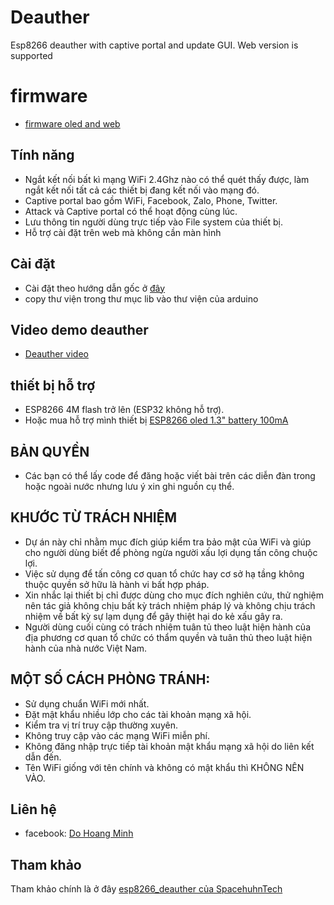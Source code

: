 # Deauther

Esp8266 deauther with captive portal and update GUI. Web version is supported

# firmware 

- [firmware oled and web](firmware/)

## Tính năng

- Ngắt kết nối bất kì mạng WiFi 2.4Ghz nào có thể quét thấy được, làm ngắt kết nối tất cả các thiết bị đang kết nối vào mạng đó.
- Captive portal bao gồm WiFi, Facebook, Zalo, Phone, Twitter.
- Attack và Captive portal có thể hoạt động cùng lúc.
- Lưu thông tin người dùng trực tiếp vào File system của thiết bị.
- Hỗ trợ cài đặt trên web mà không cần màn hình

## Cài đặt

- Cài đặt theo hướng dẫn gốc ở [đây](https://github.com/SpacehuhnTech/esp8266_deauther/wiki)
- copy thư viện trong thư mục lib vào thư viện của arduino

## Video demo deauther

- [Deauther video](https://www.youtube.com/watch?v=lw4Dw__N6mw)

## thiết bị hỗ trợ 

- ESP8266 4M flash trở lên (ESP32 không hỗ trợ).
- Hoặc mua hỗ trợ mình thiết bị [ESP8266 oled 1.3" battery 100mA](https://shopee.vn/Esp8266-m%C3%A0n-h%C3%ACnh-oled-1.3--i.28473572.7534622099)


## BẢN QUYỀN

- Các bạn có thể lấy code để đăng hoặc viết bài trên các diễn đàn trong hoặc ngoài nước nhưng lưu ý xin ghi nguồn cụ thể.

## KHƯỚC TỪ TRÁCH NHIỆM

- Dự án này chỉ nhằm mục đích giúp kiểm tra bảo mật của WiFi và giúp cho người dùng biết để phòng ngừa người xấu lợi dụng tấn công chuộc lợi.
- Việc sử dụng để tấn công cơ quan tổ chức hay cơ sở hạ tầng không thuộc quyền sở hữu là hành vi bất hợp pháp.
- Xin nhắc lại thiết bị chỉ được dùng cho mục đích nghiên cứu, thử nghiệm nên tác giả không chịu bất kỳ trách nhiệm pháp lý và không chịu trách nhiệm về bất kỳ sự lạm dụng để gây thiệt hại do kẻ xấu gây ra.
- Người dùng cuối cùng có trách nhiệm tuân tủ theo luật hiện hành của địa phương cơ quan tổ chức có thẩm quyền và tuân thủ theo luật hiện hành của nhà nước Việt Nam.


## MỘT SỐ CÁCH PHÒNG TRÁNH:

- Sử dụng chuẩn WiFi mới nhất.
- Đặt mật khẩu nhiều lớp cho các tài khoản mạng xã hội.
- Kiểm tra vị trí truy cập thường xuyên.
- Không truy cập vào các mạng WiFi miễn phí.
- Không đăng nhập trực tiếp tài khoản mật khẩu mạng xã hội do liên kết dẫn đến.
- Tên WiFi giống với tên chính và không có mật khẩu thì KHÔNG NÊN VÀO.

## Liên hệ
- facebook: [Do Hoang Minh](https://www.facebook.com/dohoang.minh.90)

## Tham khảo
Tham khảo chính là ở đây [esp8266_deauther của SpacehuhnTech](https://github.com/SpacehuhnTech/esp8266_deauther)

